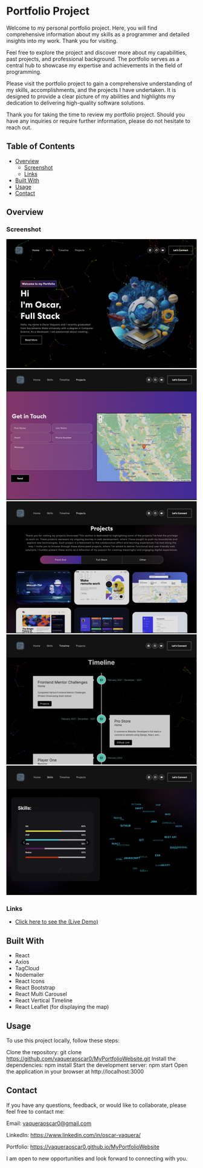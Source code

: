 # Portfolio Project
Welcome to my personal portfolio project. Here, you will find comprehensive information about my skills as a programmer and detailed insights into my work. Thank you for visiting.

Feel free to explore the project and discover more about my capabilities, past projects, and professional background. The portfolio serves as a central hub to showcase my expertise and achievements in the field of programming.

Please visit the portfolio project to gain a comprehensive understanding of my skills, accomplishments, and the projects I have undertaken. It is designed to provide a clear picture of my abilities and highlights my dedication to delivering high-quality software solutions.

Thank you for taking the time to review my portfolio project. Should you have any inquiries or require further information, please do not hesitate to reach out.

## Table of Contents

- [Overview](#overview)
    - [Screenshot](#screenshot)
    - [Links](#links)
- [Built With](#built-with)
- [Usage](#Usage)
- [Contact](#Contact)

## Overview

### Screenshot

![IP Address Tracker preview](./Design/Portfolio5.png)
![IP Address Tracker preview](./Design/Portfolio.png)
![IP Address Tracker preview](./Design/Portfolio2.png)
![IP Address Tracker preview](./Design/Portfolio3.png)
![IP Address Tracker preview](./Design/Portfolio4.png)

### Links

- [Click here to see the (Live Demo)](https://vaqueraoscar0.github.io/MyPortfolioWebsite)

## Built With

- React
- Axios
- TagCloud
- Nodemailer
- React Icons
- React Bootstrap
- React Multi Carousel
- React Vertical Timeline
- React Leaflet (for displaying the map)

## Usage

To use this project locally, follow these steps:

Clone the repository: git clone https://github.com/vaqueraoscar0/MyPortfolioWebsite.git
Install the dependencies: npm install
Start the development server: npm start
Open the application in your browser at http://localhost:3000

## Contact

If you have any questions, feedback, or would like to collaborate, please feel free to contact me:

Email: vaqueraoscar0@gmail.com

LinkedIn: https://www.linkedin.com/in/oscar-vaquera/

Portfolio: https://vaqueraoscar0.github.io/MyPortfolioWebsite

I am open to new opportunities and look forward to connecting with you.